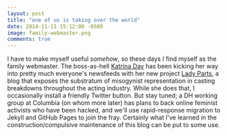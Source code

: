 ```yaml
---
layout: post
title: "one of us is taking over the world"
date: 2014-11-11 15:12:00 -0500
image: family-webmaster.png 
comments: true
---
```


I have to make myself useful *somehow*, so these days I find myself as the family webmaster. The boss-as-hell [Katrina Day](http://www.katrinapday.com) has been kicking her way into pretty much everyone's newsfeeds with her new project [Lady Parts](http://www.someladyparts.com), a blog that exposes the substratum of misogynist representation in casting breakdowns throughout the acting industry. While she does that, I occasionally install a friendly Twitter button. But stay tuned; a DH working group at Columbia (on whom more later) has plans to back online feminist activists who have been hacked, and we'll use rapid-response migration to Jekyll and GitHub Pages to join the fray. Certainly what I've learned in the construction/compulsive maintenance of this blog can be put to some use.
